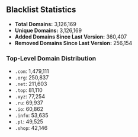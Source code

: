 ## Blacklist Statistics

- **Total Domains:** 3,126,169
- **Unique Domains:** 3,126,169
- **Added Domains Since Last Version:** 360,407
- **Removed Domains Since Last Version:** 256,154

### Top-Level Domain Distribution

-  `.com`: 1,479,111
-  `.org`: 250,837
-  `.net`: 211,603
-  `.top`: 81,110
-  `.xyz`: 77,254
-  `.ru`: 69,937
-  `.io`: 60,862
-  `.info`: 53,635
-  `.pl`: 49,525
-  `.shop`: 42,146
